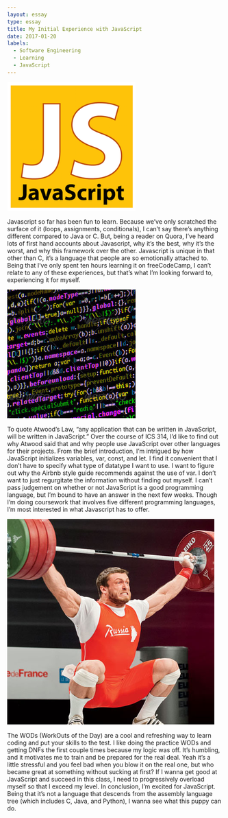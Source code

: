 ```yaml
---
layout: essay
type: essay
title: My Initial Experience with JavaScript
date: 2017-01-20
labels:
  - Software Engineering
  - Learning
  - JavaScript
---
```


<img class="ui tiny left circular floated image" src="../images/jslogo.png">

Javascript so far has been fun to learn. Because we’ve only scratched the surface of it (loops, assignments, conditionals), I can’t say there’s anything different compared to Java or C. But, being a reader on Quora, I’ve heard lots of first hand accounts about Javascript, why it’s the best, why it’s the worst, and why this framework over the other. Javascript is unique in that other than C, it’s a language that people are so emotionally attached to. Being that I’ve only spent ten hours learning it on freeCodeCamp, I can’t relate to any of these experiences, but that’s what I’m looking forward to, experiencing it for myself. 
 


<img class="ui tiny left circular floated image" src="../images/code.jpg">

To quote Atwood’s Law, “any application that can be written in JavaScript, will be written in JavaScript.” Over the course of ICS 314, I’d like to find out why Atwood said that and why people use JavaScript over other languages for their projects. From the brief introduction, I’m intrigued by how JavaScript initializes variables, var, const, and let. I find it convenient that I don’t have to specify what type of datatype I want to use. I want to figure out why the Airbnb style guide recommends against the use of var. I don’t want to just regurgitate the information without finding out myself. I can’t pass judgement on whether or not JavaScript is a good programming language, but I’m bound to have an answer in the next few weeks. Though I’m doing coursework that involves five different programming languages, I’m most interested in what Javascript has to offer.


<img class="ui tiny left circular floated image" src="../images/snatch.jpg">

The WODs (WorkOuts of the Day) are a cool and refreshing way to learn coding and put your skills to the test. I like doing the practice WODs and getting DNFs the first couple times because my logic was off. It’s humbling, and it motivates me to train and be prepared for the real deal. Yeah it’s a little stressful and you feel bad when you blow it on the real one, but who became great at something without sucking at first? If I wanna get good at JavaScript and succeed in this class, I need to progressively overload myself so that I exceed my level. In conclusion, I’m excited for JavaScript. Being that it’s not a language that descends from the assembly language tree (which includes C, Java, and Python), I wanna see what this puppy can do. 
  


